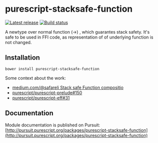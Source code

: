 # purescript-stacksafe-function

[![Latest release](http://img.shields.io/github/release/slamdata/purescript-stacksafe-function.svg)](https://github.com/slamdata/purescript-stacksafe-function/releases)
[![Build status](https://travis-ci.org/slamdata/purescript-stacksafe-function.svg?branch=master)](https://travis-ci.org/slamdata/purescript-stacksafe-function)

A newtype over normal function (->) , which guarantes stack safety. It's safe to be used in FFI code, as representation of of underlying function is not changed.

## Installation

```
bower install purescript-stacksafe-function
```

Some context about the work:

- [medium.com/@safareli Stack safe Function compositio](https://medium.com/@safareli/stack-safe-function-composition-85d61feee37e)
- [purescript/purescript-prelude#150](https://github.com/purescript/purescript-prelude/pull/150)
- [purescript/purescript-eff#31](https://github.com/purescript/purescript-eff/pull/31)

## Documentation

Module documentation is published on Pursuit: [http://pursuit.purescript.org/packages/purescript-stacksafe-function](http://pursuit.purescript.org/packages/purescript-stacksafe-function)
